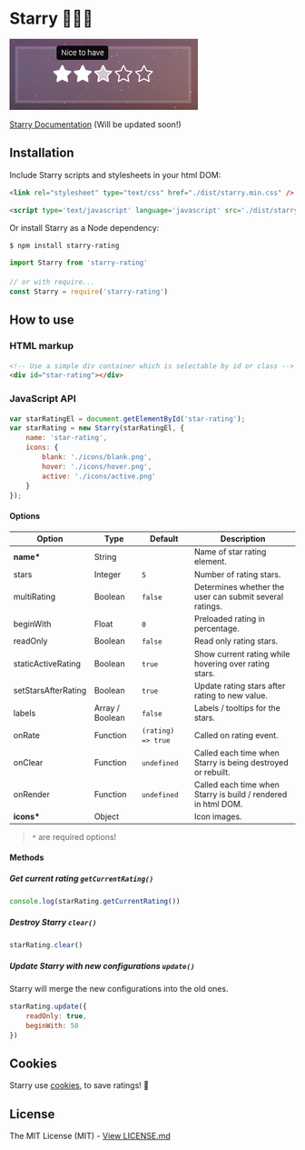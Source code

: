 # Starry 🌟🌃💖

![Screenshot](docs/assets/screenshot.png)

[Starry Documentation](https://teddy95.github.io/Starry/v3.1.3) (Will be updated soon!)

## Installation

Include Starry scripts and stylesheets in your html DOM:

```html
<link rel="stylesheet" type="text/css" href="./dist/starry.min.css" />
```

```html
<script type='text/javascript' language='javascript' src='./dist/starry.min.js'></script>
```

Or install Starry as a Node dependency:

```bash
$ npm install starry-rating
```

```javascript
import Starry from 'starry-rating'

// or with require...
const Starry = require('starry-rating')
```

## How to use

### HTML markup

```html
<!-- Use a simple div container which is selectable by id or class -->
<div id="star-rating"></div>
```

### JavaScript API

```javascript
var starRatingEl = document.getElementById('star-rating');
var starRating = new Starry(starRatingEl, {
	name: 'star-rating',
	icons: {
		blank: './icons/blank.png',
		hover: './icons/hover.png',
		active: './icons/active.png'
	}
});
```

#### Options

| Option              | Type            | Default            | Description                                                   |
| ------------------- | --------------- | ------------------ | ------------------------------------------------------------- |
| __name*__           | String          |                    | Name of star rating element.                                  |
| stars               | Integer         | `5`                | Number of rating stars.                                       |
| multiRating         | Boolean         | `false`            | Determines whether the user can submit several ratings.       |
| beginWith           | Float           | `0`                | Preloaded rating in percentage.                               |
| readOnly            | Boolean         | `false`            | Read only rating stars.                                       |
| staticActiveRating  | Boolean         | `true`             | Show current rating while hovering over rating stars.         |
| setStarsAfterRating | Boolean         | `true`             | Update rating stars after rating to new value.                |
| labels              | Array / Boolean | `false`            | Labels / tooltips for the stars.                              |
| onRate              | Function        | `(rating) => true` | Called on rating event.                                       |
| onClear             | Function        | `undefined`        | Called each time when Starry is being destroyed or rebuilt.   |
| onRender            | Function        | `undefined`        | Called each time when Starry is build / rendered in html DOM. |
| __icons*__          | Object          |                    | Icon images.                                                  |

> `*` are required options!

#### Methods

##### Get current rating `getCurrentRating()`

```javascript
console.log(starRating.getCurrentRating())
```

##### Destroy Starry `clear()`

```javascript
starRating.clear()
```

##### Update Starry with new configurations `update()`

Starry will merge the new configurations into the old ones.

```javascript
starRating.update({
	readOnly: true,
	beginWith: 50
})
```

## Cookies

Starry use [cookies](http://en.wikipedia.org/wiki/HTTP_cookie), to save ratings! 🍪

## License

The MIT License (MIT) - [View LICENSE.md](LICENSE.md)
